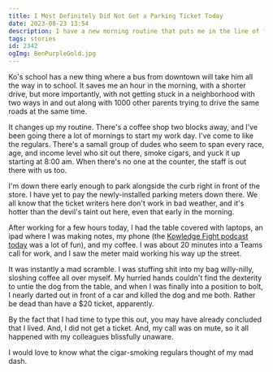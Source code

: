 ```yaml
---
title: I Most Definitely Did Not Get a Parking Ticket Today
date: 2023-08-23 13:54
description: I have a new morning routine that puts me in the line of fire for parking tickets.  Today was the first time that it became an issue.
tags: stories
id: 2342
ogImg: BenPurpleGold.jpg
---
```

Ko's school has a new thing where a bus from downtown will take him all the way in to school.  It saves me an hour in the morning, with a shorter drive, but more importantly, with not getting stuck in a neighborhood with two ways in and out along with 1000 other parents trying to drive the same roads at the same time.

It changes up my routine.  There's a coffee shop two blocks away, and I've been going there a lot of mornings to start my work day.  I've come to like the regulars.  There's a samall group of dudes who seem to span every race, age, and income level who sit out there, smoke cigars, and yuck it up starting at 8:00 am.  When there's no one at the counter, the staff is out there with us too.

I'm down there early enough to park alongside the curb right in front of the store.  I have yet to pay the newly-installed parking meters down there.  We all know that the ticket writers here don't work in bad weather, and it's hotter than the devil's taint out here, even that early in the morning.

After working for a few hours today, I had the table covered with laptops, an ipad where I was making notes, my phone (the <a href="https://knowledgefight.libsyn.com/841-like-a-pearl-before-a-swine" target="_blank">Kowledge Fight podcast today</a> was a lot of fun), and my coffee.  I was about 20 minutes into a Teams call for work, and I saw the meter maid working his way up the street.

It was instantly a mad scramble.  I was stuffing shit into my bag willy-nilly, sloshing coffee all over myself.  My hurried hands couldn't find the dexterity to untie the dog from the table, and when I was finally into a position to bolt, I nearly darted out in front of a car and killed the dog and me both.  Rather be dead than have a $20 ticket, apparently.

By the fact that I had time to type this out, you may have already concluded that I lived.  And, I did not get a ticket.  And, my call was on mute, so it all happened with my colleagues blissfully unaware.

I would love to know what the cigar-smoking regulars thought of my mad dash.